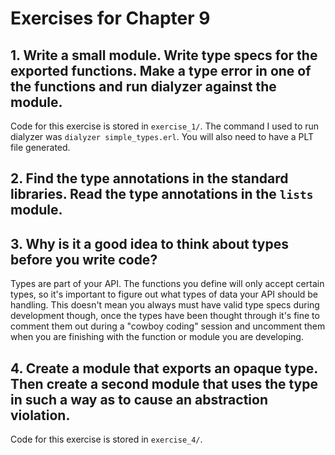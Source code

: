 # Exercises for Chapter 9

## 1. Write a small module. Write type specs for the exported functions. Make a type error in one of the functions and run dialyzer against the module.
Code for this exercise is stored in `exercise_1/`. The command I used to run dialyzer was `dialyzer simple_types.erl`. You will also need to have a PLT file generated.

## 2. Find the type annotations in the standard libraries. Read the type annotations in the `lists` module.

## 3. Why is it a good idea to think about types before you write code?

Types are part of your API. The functions you define will only accept certain types, so it's important to figure out what types of data your API should be handling. This doesn't mean you always must have valid type specs during development though, once the types have been thought through it's fine to comment them out during a "cowboy coding" session and uncomment them when you are finishing with the function or module you are developing.

## 4. Create a module that exports an opaque type. Then create a second module that uses the type in such a way as to cause an abstraction violation.
Code for this exercise is stored in `exercise_4/`.
